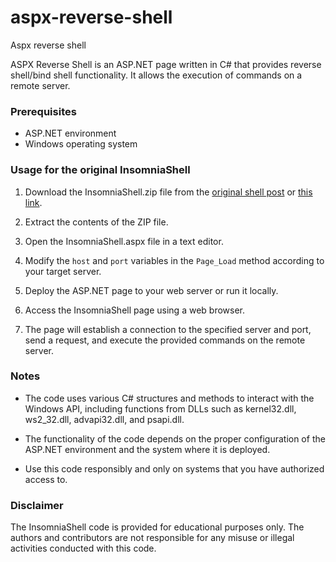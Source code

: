 # aspx-reverse-shell
Aspx reverse shell

ASPX Reverse Shell is an ASP.NET page written in C# that provides reverse shell/bind shell functionality. It allows the execution of commands on a remote server.

### Prerequisites

- ASP.NET environment
- Windows operating system

### Usage for the original InsomniaShell

1. Download the InsomniaShell.zip file from the [original shell post](https://www.darknet.org.uk/2014/12/insomniashell-asp-net-reverse-shell-bind-shell/) or [this link](https://www.darknet.org.uk/content/files/InsomniaShell.zip).

2. Extract the contents of the ZIP file.

3. Open the InsomniaShell.aspx file in a text editor.

4. Modify the `host` and `port` variables in the `Page_Load` method according to your target server.

5. Deploy the ASP.NET page to your web server or run it locally.

6. Access the InsomniaShell page using a web browser.

7. The page will establish a connection to the specified server and port, send a request, and execute the provided commands on the remote server.

### Notes

- The code uses various C# structures and methods to interact with the Windows API, including functions from DLLs such as kernel32.dll, ws2_32.dll, advapi32.dll, and psapi.dll.

- The functionality of the code depends on the proper configuration of the ASP.NET environment and the system where it is deployed.

- Use this code responsibly and only on systems that you have authorized access to.

### Disclaimer

The InsomniaShell code is provided for educational purposes only. The authors and contributors are not responsible for any misuse or illegal activities conducted with this code.
